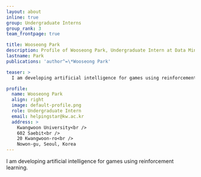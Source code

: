 ```yaml
---
layout: about
inline: true
group: Undergraduate Interns
group_rank: 3
team_frontpage: true

title: Wooseong Park
description: Profile of Wooseong Park, Undergraduate Intern at Data Mining Lab.
lastname: Park
publications: 'author^=\*Wooseong Park'

teaser: >
  I am developing artificial intelligence for games using reinforcement learning.

profile:
  name: Wooseong Park
  align: right
  image: default-profile.png
  role: Undergraduate Intern
  email: helpingstar@kw.ac.kr
  address: >
    Kwangwoon University<br />
    602 Saebit<br />
    20 Kwangwoon-ro<br />
    Nowon-gu, Seoul, Korea
---
```


I am developing artificial intelligence for games using reinforcement learning.
